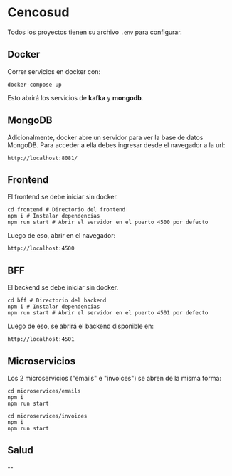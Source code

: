# Cencosud

Todos los proyectos tienen su archivo `.env` para configurar.

## Docker
Correr servicios en docker con:

    docker-compose up
Esto abrirá los servicios de **kafka** y **mongodb**.

## MongoDB
Adicionalmente, docker abre un servidor para ver la base de datos MongoDB. Para acceder a ella debes ingresar desde el navegador a la url:

    http://localhost:8081/

## Frontend
El frontend se debe iniciar sin docker.

    cd frontend # Directorio del frontend
    npm i # Instalar dependencias
    npm run start # Abrir el servidor en el puerto 4500 por defecto

Luego de eso, abrir en el navegador:

    http://localhost:4500

## BFF
El backend se debe iniciar sin docker.

    cd bff # Directorio del backend
    npm i # Instalar dependencias
    npm run start # Abrir el servidor en el puerto 4501 por defecto

Luego de eso, se abrirá el backend disponible en:

    http://localhost:4501

## Microservicios
Los 2 microservicios ("emails" e "invoices") se abren de la misma forma:

    cd microservices/emails
    npm i
    npm run start

    cd microservices/invoices
    npm i
    npm run start

## Salud
--